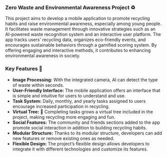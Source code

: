 ### Zero Waste and Environmental Awareness Project :recycle:
This project aims to develop a mobile application to promote recycling habits and raise environmental awareness, especially among young people. It facilitates waste management through innovative strategies such as an AI-powered waste recognition system and an interactive user platform. The app tracks users' recycling data, organizes eco-friendly events, and encourages sustainable behaviors through a gamified scoring system. By offering engaging and interactive methods, it contributes to enhancing environmental awareness in society.
### Key Features 🔑
- **Image Processing:** With the integrated camera, AI can detect the type of waste within seconds.
- **User-Friendly Interface:** The mobile application offers an interface that is simple and intuitive for users to understand and use.
- **Task System:** Daily, monthly, and yearly tasks assigned to users encourage increased participation in recycling.
- **Virtual Tree:** 🌲 Completing tasks grows a virtual tree included in the project, making recycling more engaging and fun.
- **Social Features:** The community and friends sections added to the app promote social interaction in addition to building recycling habits.
- **Modular Structure:** Thanks to its modular structure, developers can add new features or remove existing ones as needed.
- **Flexible Design:** The project’s flexible design allows developers to integrate it with different technologies and customize its features.
